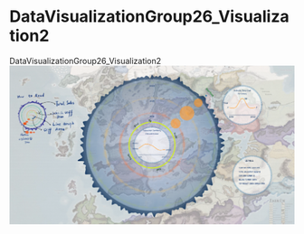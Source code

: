 # DataVisualizationGroup26_Visualization2
DataVisualizationGroup26_Visualization2
![Visualization State1](public/VisualizationDetailedStatus.png)
